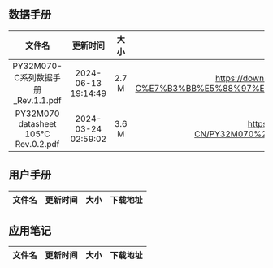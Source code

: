 ## 数据手册
| 文件名 | 更新时间 | 大小 | 下载地址 |
| :----: | :----: | :----: | :----: |
| PY32M070-C系列数据手册_Rev.1.1.pdf | 2024-06-13 19:14:49 | 2.7 M | <https://download.py32.org/Datasheet/zh-CN/PY32M070-C%E7%B3%BB%E5%88%97%E6%95%B0%E6%8D%AE%E6%89%8B%E5%86%8C_Rev.1.1.pdf> |
| PY32M070 datasheet 105℃ Rev.0.2.pdf | 2024-03-24 02:59:02 | 3.6 M | <https://download.py32.org/Datasheet/zh-CN/PY32M070%20datasheet%20105%E2%84%83%20Rev.0.2.pdf> |
## 用户手册
| 文件名 | 更新时间 | 大小 | 下载地址 |
| :----: | :----: | :----: | :----: |
## 应用笔记
| 文件名 | 更新时间 | 大小 | 下载地址 |
| :----: | :----: | :----: | :----: |
